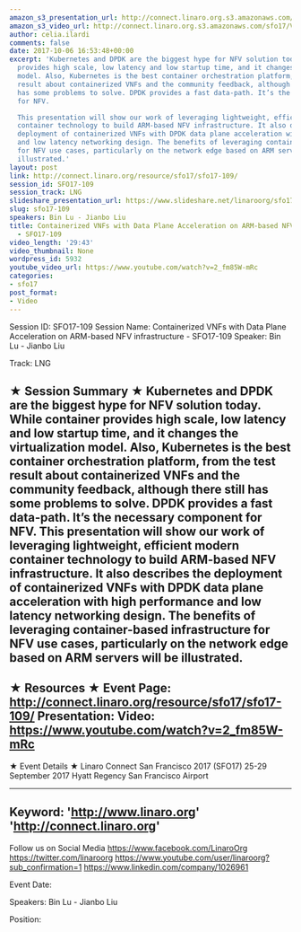 ```yaml
---
amazon_s3_presentation_url: http://connect.linaro.org.s3.amazonaws.com/sfo17/Presentations/SFO17-109%20Containerized%20VNFs%20with%20Data%20Plane%20Acceleration%20on%20ARM%20platform.pdf
amazon_s3_video_url: http://connect.linaro.org.s3.amazonaws.com/sfo17/Videos/SFO17-109%20-%20Containerized%20VNFs%20with%20Data%20Plane%20Acceleration%20on%20ARM-based%20NFV%20infrastructure.mp4
author: celia.ilardi
comments: false
date: 2017-10-06 16:53:48+00:00
excerpt: 'Kubernetes and DPDK are the biggest hype for NFV solution today. While container
  provides high scale, low latency and low startup time, and it changes the virtualization
  model. Also, Kubernetes is the best container orchestration platform, from the test
  result about containerized VNFs and the community feedback, although there still
  has some problems to solve. DPDK provides a fast data-path. It’s the necessary component
  for NFV.

  This presentation will show our work of leveraging lightweight, efficient modern
  container technology to build ARM-based NFV infrastructure. It also describes the
  deployment of containerized VNFs with DPDK data plane acceleration with high performance
  and low latency networking design. The benefits of leveraging container-based infrastructure
  for NFV use cases, particularly on the network edge based on ARM servers will be
  illustrated.'
layout: post
link: http://connect.linaro.org/resource/sfo17/sfo17-109/
session_id: SFO17-109
session_track: LNG
slideshare_presentation_url: https://www.slideshare.net/linaroorg/sfo17-109-containerized-vn-fs-with-data-plane-acceleration-on-arm-platform
slug: sfo17-109
speakers: Bin Lu - Jianbo Liu
title: Containerized VNFs with Data Plane Acceleration on ARM-based NFV infrastructure
  - SFO17-109
video_length: '29:43'
video_thumbnail: None
wordpress_id: 5932
youtube_video_url: https://www.youtube.com/watch?v=2_fm85W-mRc
categories:
- sfo17
post_format:
- Video
---
```


Session ID: SFO17-109
Session Name: Containerized VNFs with Data Plane Acceleration on ARM-based NFV infrastructure - SFO17-109
Speaker: Bin Lu - Jianbo Liu

Track: LNG

★ Session Summary ★
Kubernetes and DPDK are the biggest hype for NFV solution today. While container provides high scale, low latency and low startup time, and it changes the virtualization model. Also, Kubernetes is the best container orchestration platform, from the test result about containerized VNFs and the community feedback, although there still has some problems to solve. DPDK provides a fast data-path. It’s the necessary component for NFV.
This presentation will show our work of leveraging lightweight, efficient modern container technology to build ARM-based NFV infrastructure. It also describes the deployment of containerized VNFs with DPDK data plane acceleration with high performance and low latency networking design. The benefits of leveraging container-based infrastructure for NFV use cases, particularly on the network edge based on ARM servers will be illustrated.
---------------------------------------------------
★ Resources ★
Event Page: http://connect.linaro.org/resource/sfo17/sfo17-109/
Presentation:
Video: https://www.youtube.com/watch?v=2_fm85W-mRc
---------------------------------------------------

★ Event Details ★
Linaro Connect San Francisco 2017 (SFO17)
25-29 September 2017
Hyatt Regency San Francisco Airport

---------------------------------------------------
Keyword:
'http://www.linaro.org'
'http://connect.linaro.org'
---------------------------------------------------
Follow us on Social Media
https://www.facebook.com/LinaroOrg
https://twitter.com/linaroorg
https://www.youtube.com/user/linaroorg?sub_confirmation=1
https://www.linkedin.com/company/1026961

Event Date:

Speakers: Bin Lu - Jianbo Liu

Position:
